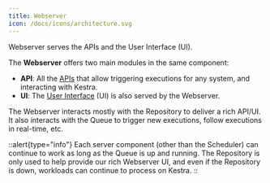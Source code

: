 ```yaml
---
title: Webserver
icon: /docs/icons/architecture.svg
---
```


Webserver serves the APIs and the User Interface (UI).

The **Webserver** offers two main modules in the same component:
- **API**: All the [APIs](../11.api-reference/index.md) that allow triggering executions for any system, and interacting with Kestra.
- **UI**: The [User Interface](../01.getting-started/14.ui.md) (UI) is also served by the Webserver.

The Webserver interacts mostly with the Repository to deliver a rich API/UI. It also interacts with the Queue to trigger new executions, follow executions in real-time, etc.


::alert{type="info"}
Each server component (other than the Scheduler) can continue to work as long as the Queue is up and running. The Repository is only used to help provide our rich Webserver UI, and even if the Repository is down, workloads can continue to process on Kestra.
::
